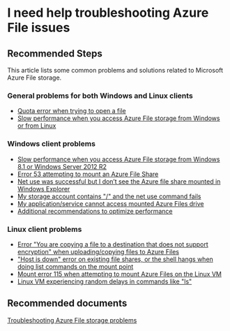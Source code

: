 <properties
    pageTitle="I need help troubleshooting Azure File issues"
    description="Troubleshooting Azure File storage problems"
    service="microsoft.classicstorage"
    resource="storageaccounts"
    authors="passaree"
    authoralias="passap"
    displayOrder="7"
    selfHelpType="resource"
    supportTopicIds=""
    resourceTags=""
    productPesIds=""
    cloudEnvironments="MoonCake"
/>

# I need help troubleshooting Azure File issues

## **Recommended Steps**

This article lists some common problems and solutions related to Microsoft Azure File storage. 

### **General problems for both Windows and Linux clients**

* [Quota error when trying to open a file](https://docs.azure.cn/storage/files/storage-troubleshoot-windows-file-connection-problems#quotaerror)<br>
* [Slow performance when you access Azure File storage from Windows or from Linux](https://docs.azure.cn/storage/files/storage-troubleshoot-windows-file-connection-problems#slowboth)<br>

### **Windows client problems**

* [Slow performance when you access Azure File storage from Windows 8.1 or Windows Server 2012 R2](https://docs.azure.cn/storage/files/storage-troubleshoot-windows-file-connection-problems#windowsslow)<br>
* [Error 53 attempting to mount an Azure File Share](https://docs.azure.cn/storage/files/storage-troubleshoot-windows-file-connection-problems#error53)<br>
* [Net use was successful but I don’t see the Azure file share mounted in Windows Explorer](https://docs.azure.cn/storage/files/storage-troubleshoot-windows-file-connection-problems#netuse)<br>
* [My storage account contains "/" and the net use command fails](https://docs.azure.cn/storage/files/storage-troubleshoot-windows-file-connection-problems#slashfails)<br>
* [My application/service cannot access mounted Azure Files drive](https://docs.azure.cn/storage/files/storage-troubleshoot-windows-file-connection-problems#accessfiledrive)<br>
* [Additional recommendations to optimize performance](https://docs.azure.cn/storage/files/storage-troubleshoot-windows-file-connection-problems#additional)<br>

### **Linux client problems**

* [Error "You are copying a file to a destination that does not support encryption" when uploading/copying files to Azure Files](https://docs.azure.cn/storage/files/storage-troubleshoot-windows-file-connection-problems#encryption)<br>
* ["Host is down" error on existing file shares, or the shell hangs when doing list commands on the mount point](https://docs.azure.cn/storage/files/storage-troubleshoot-windows-file-connection-problems#errorhold)<br>
* [Mount error 115 when attempting to mount Azure Files on the Linux VM](https://docs.azure.cn/storage/files/storage-troubleshoot-windows-file-connection-problems#error15)<br>
* [Linux VM experiencing random delays in commands like "ls"](https://docs.azure.cn/storage/files/storage-troubleshoot-windows-file-connection-problems#delayproblem)<br>

## **Recommended documents**

[Troubleshooting Azure File storage problems](https://docs.azure.cn/storage/files/storage-troubleshoot-windows-file-connection-problems#error53)
